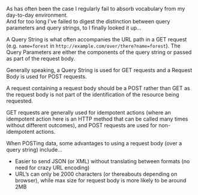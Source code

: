As has often been the case I regularly fail to absorb vocabulary from my day-to-day environment.  
And for too long I've failed to digest the distinction between query parameters and query strings, to I finally looked it up...

A Query String is what often accompanies the URL path in a GET request (e.g. `name=forest` in `http://example.com/over/there?name=forest`).
The Query Parameters are either the components of the query string or passed as part of the request body.  

Generally speaking, a Query String is used for GET requests and a Request Body is used for POST requests.

A request containing a request body should be a POST rather than GET as the request body is not part of the identification of the resource being requested.

GET requests are generally used for idempotent actions 
(where an idempotent action here is an HTTP method that can be called many times without different outcomes), 
and POST requests are used for non-idempotent actions.

When POSTing data, some advantages to using a request body (over a query string) include...
* Easier to send JSON (or XML) without translating between formats (no need for crazy URL encoding)
* URL’s can only be 2000 characters (or thereabouts depending on browser), while max size for request body is more likely to be around 2MB






